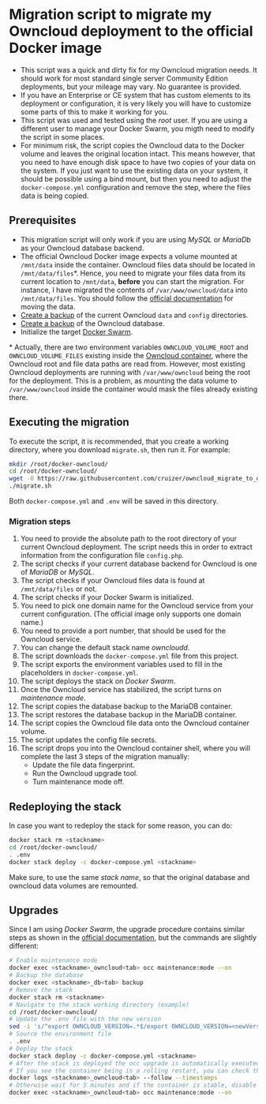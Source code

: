 # Migration script to migrate my Owncloud deployment to the official Docker image

- This script was a quick and dirty fix for my Owncloud migration needs. It should work for most standard single server Community Edition deployments, but your mileage may vary. No guarantee is provided.
- If you have an Enterprise or CE system that has custom elements to its deployment or configuration, it is very likely you will have to customize some parts of this to make it working for you.
- This script was used and tested using the *root* user. If you are using a different user to manage your Docker Swarm, you migth need to modify the script in some places.
- For minimum risk, the script copies the Owncloud data to the Docker volume and leaves the original location intact. This means however, that you need to have enough disk space to have two copies of your data on the system. If you just want to use the existing data on your system, it should be possible using a bind mount, but then you need to adjust the `docker-compose.yml` configuration and remove the step, where the files data is being copied.

## Prerequisites

- This migration script will only work if you are using *MySQL* or *MariaDb* as your Owncloud database backend.
- The official Owncloud Docker image expects a volume mounted at `/mnt/data` inside the container. Owncloud files data should be located in `/mnt/data/files`\*. Hence, you need to migrate your files data from its current location to `/mnt/data`, **before** you can start the migration. For instance, I have migrated the contents of `/var/www/owncloud/data` into `/mnt/data/files`. You should follow the [official documentation](https://doc.owncloud.com/server/admin_manual/maintenance/manually-moving-data-folders.html) for moving the data.
- [Create a backup](https://doc.owncloud.com/server/10.2/admin_manual/maintenance/backup.html#backing-up-the-config-and-data-directories) of the current Owncloud `data` and `config` directories.
- [Create a backup](https://doc.owncloud.com/server/10.2/admin_manual/maintenance/backup.html#backup-database) of the Owncloud database.
- Initialize the target [Docker Swarm](https://docs.docker.com/get-started/part4/).

\* Actually, there are two environment variables `OWNCLOUD_VOLUME_ROOT` and `OWNCLOUD_VOLUME_FILES` existing inside the [Owncloud container](https://github.com/owncloud-docker/base/blob/master/rootfs/etc/entrypoint.d/50-folders.sh), where the Owncloud root and file data paths are read from. However, most existing Owncloud deployments are running with `/var/www/owncloud` being the root for the deployment. This is a problem, as mounting the data volume to `/var/www/owncloud` inside the container would mask the files already existing there.

## Executing the migration

To execute the script, it is recommended, that you create a working directory, where you download `migrate.sh`, then run it. For example:

```bash
mkdir /root/docker-owncloud/
cd /root/docker-owncloud/
wget -O https://raw.githubusercontent.com/cruizer/owncloud_migrate_to_docker/master/migrate.sh
./migrate.sh
```

Both `docker-compose.yml` and `.env` will be saved in this directory.

### Migration steps

01. You need to provide the absolute path to the root directory of your current Owncloud deployment. The script needs this in order to extract information from the configuration file `config.php`.
02. The script checks if your current database backend for Owncloud is one of *MariaDB* or *MySQL*.
03. The script checks if your Owncloud files data is found at `/mnt/data/files` or not.
04. The script checks if your Docker Swarm is initialized.
05. You need to pick one domain name for the Owncloud service from your current configuration. (The official image only supports one domain name.)
06. You need to provide a port number, that should be used for the Owncloud service.
07. You can change the default stack name *owncloudd*.
08. The script downloads the `docker-compose.yml` file from this project.
09. The script exports the environment variables used to fill in the placeholders in `docker-compose.yml`.
10. The script deploys the stack on *Docker Swarm*.
11. Once the Owncloud service has stabilized, the script turns on *maintenance mode*.
12. The script copies the database backup to the MariaDB container.
13. The script restores the database backup in the MariaDB container.
14. The script copies the Owncloud file data onto the Owncloud container volume.
15. The script updates the config file secrets.
16. The script drops you into the Owncloud container shell, where you will complete the last 3 steps of the migration manually:
    - Update the file data fingerprint.
    - Run the Owncloud upgrade tool.
    - Turn maintenance mode off.

## Redeploying the stack

In case you want to redeploy the stack for some reason, you can do:

```bash
docker stack rm <stackname>
cd /root/docker-owncloud/
. .env
docker stack deploy -c docker-compose.yml <stackname>
```

Make sure, to use the same *stack name*, so that the original database and owncloud data volumes are remounted.

## Upgrades

Since I am using *Docker Swarm*, the upgrade procedure contains similar steps as shown in the [official documentation](https://doc.owncloud.com/server/admin_manual/installation/docker/#upgrading-owncloud-on-docker), but the commands are slightly different:

```bash
# Enable maintenance mode
docker exec <stackname>_owncloud<tab> occ maintenance:mode --on
# Backup the database
docker exec <stackname>_db<tab> backup
# Remove the stack
docker stack rm <stackname>
# Navigate to the stack working directory (example)
cd /root/docker-owncloud/
# Update the .env file with the new version
sed -i 's/^export OWNCLOUD_VERSION=.*$/export OWNCLOUD_VERSION=<newVersion>/' .env
# Source the environment file
. .env
# Deploy the stack
docker stack deploy -c docker-compose.yml <stackname>
# After the stack is deployed the occ upgrade is automatically executed
# If you see the container being in a rolling restart, you can check the status with:
docker logs <stackname>_owncloud<tab> --follow --timestamps
# Otherwise wait for 5 minutes and if the container is stable, disable maintenance mode
docker exec <stackname>_owncloud<tab> occ maintenance:mode --on
```
